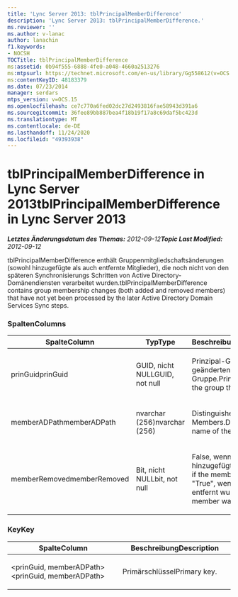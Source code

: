 ```yaml
---
title: 'Lync Server 2013: tblPrincipalMemberDifference'
description: 'Lync Server 2013: tblPrincipalMemberDifference.'
ms.reviewer: ''
ms.author: v-lanac
author: lanachin
f1.keywords:
- NOCSH
TOCTitle: tblPrincipalMemberDifference
ms:assetid: 0b94f555-6888-4fe0-a048-4660a2513276
ms:mtpsurl: https://technet.microsoft.com/en-us/library/Gg558612(v=OCS.15)
ms:contentKeyID: 48183379
ms.date: 07/23/2014
manager: serdars
mtps_version: v=OCS.15
ms.openlocfilehash: ce7c770a6fed02dc27d2493816fae58943d391a6
ms.sourcegitcommit: 36fee89bb887bea4f18b19f17a8c69daf5bc423d
ms.translationtype: MT
ms.contentlocale: de-DE
ms.lasthandoff: 11/24/2020
ms.locfileid: "49393938"
---
```

# <a name="tblprincipalmemberdifference-in-lync-server-2013"></a><span data-ttu-id="b0dbc-103">tblPrincipalMemberDifference in Lync Server 2013</span><span class="sxs-lookup"><span data-stu-id="b0dbc-103">tblPrincipalMemberDifference in Lync Server 2013</span></span>

<div data-xmlns="http://www.w3.org/1999/xhtml">

<div class="topic" data-xmlns="http://www.w3.org/1999/xhtml" data-msxsl="urn:schemas-microsoft-com:xslt" data-cs="https://msdn.microsoft.com/">

<div data-asp="https://msdn2.microsoft.com/asp">



</div>

<div id="mainSection">

<div id="mainBody"><span data-ttu-id="b0dbc-104">

<span> </span></span><span class="sxs-lookup"><span data-stu-id="b0dbc-104">

<span> </span></span></span>

<span data-ttu-id="b0dbc-105">_**Letztes Änderungsdatum des Themas:** 2012-09-12_</span><span class="sxs-lookup"><span data-stu-id="b0dbc-105">_**Topic Last Modified:** 2012-09-12_</span></span>

<span data-ttu-id="b0dbc-106">tblPrincipalMemberDifference enthält Gruppenmitgliedschaftsänderungen (sowohl hinzugefügte als auch entfernte Mitglieder), die noch nicht von den späteren Synchronisierungs Schritten von Active Directory-Domänendiensten verarbeitet wurden.</span><span class="sxs-lookup"><span data-stu-id="b0dbc-106">tblPrincipalMemberDifference contains group membership changes (both added and removed members) that have not yet been processed by the later Active Directory Domain Services Sync steps.</span></span>

### <a name="columns"></a><span data-ttu-id="b0dbc-107">Spalten</span><span class="sxs-lookup"><span data-stu-id="b0dbc-107">Columns</span></span>

<table>
<colgroup>
<col style="width: 33%" />
<col style="width: 33%" />
<col style="width: 33%" />
</colgroup>
<thead>
<tr class="header">
<th><span data-ttu-id="b0dbc-108">Spalte</span><span class="sxs-lookup"><span data-stu-id="b0dbc-108">Column</span></span></th>
<th><span data-ttu-id="b0dbc-109">Typ</span><span class="sxs-lookup"><span data-stu-id="b0dbc-109">Type</span></span></th>
<th><span data-ttu-id="b0dbc-110">Beschreibung</span><span class="sxs-lookup"><span data-stu-id="b0dbc-110">Description</span></span></th>
</tr>
</thead>
<tbody>
<tr class="odd">
<td><p><span data-ttu-id="b0dbc-111">prinGuid</span><span class="sxs-lookup"><span data-stu-id="b0dbc-111">prinGuid</span></span></p></td>
<td><p><span data-ttu-id="b0dbc-112">GUID, nicht NULL</span><span class="sxs-lookup"><span data-stu-id="b0dbc-112">GUID, not null</span></span></p></td>
<td><p><span data-ttu-id="b0dbc-113">Prinzipal-GUID der geänderten Gruppe.</span><span class="sxs-lookup"><span data-stu-id="b0dbc-113">Principal GUID of the group that changed.</span></span></p></td>
</tr>
<tr class="even">
<td><p><span data-ttu-id="b0dbc-114">memberADPath</span><span class="sxs-lookup"><span data-stu-id="b0dbc-114">memberADPath</span></span></p></td>
<td><p><span data-ttu-id="b0dbc-115">nvarchar (256)</span><span class="sxs-lookup"><span data-stu-id="b0dbc-115">nvarchar (256)</span></span></p></td>
<td><p><span data-ttu-id="b0dbc-116">Distinguished Name des Members.</span><span class="sxs-lookup"><span data-stu-id="b0dbc-116">Distinguished name of the member.</span></span></p></td>
</tr>
<tr class="odd">
<td><p><span data-ttu-id="b0dbc-117">memberRemoved</span><span class="sxs-lookup"><span data-stu-id="b0dbc-117">memberRemoved</span></span></p></td>
<td><p><span data-ttu-id="b0dbc-118">Bit, nicht NULL</span><span class="sxs-lookup"><span data-stu-id="b0dbc-118">bit, not null</span></span></p></td>
<td><p><span data-ttu-id="b0dbc-119">False, wenn das Mitglied hinzugefügt wurde.</span><span class="sxs-lookup"><span data-stu-id="b0dbc-119">False if the member was added.</span></span> <span data-ttu-id="b0dbc-120">"True", wenn das Element entfernt wurde.</span><span class="sxs-lookup"><span data-stu-id="b0dbc-120">True if the member was removed.</span></span></p></td>
</tr>
</tbody>
</table>


### <a name="key"></a><span data-ttu-id="b0dbc-121">Key</span><span class="sxs-lookup"><span data-stu-id="b0dbc-121">Key</span></span>

<table>
<colgroup>
<col style="width: 50%" />
<col style="width: 50%" />
</colgroup>
<thead>
<tr class="header">
<th><span data-ttu-id="b0dbc-122">Spalte</span><span class="sxs-lookup"><span data-stu-id="b0dbc-122">Column</span></span></th>
<th><span data-ttu-id="b0dbc-123">Beschreibung</span><span class="sxs-lookup"><span data-stu-id="b0dbc-123">Description</span></span></th>
</tr>
</thead>
<tbody>
<tr class="odd">
<td><p><span data-ttu-id="b0dbc-124">&lt;prinGuid, memberADPath&gt;</span><span class="sxs-lookup"><span data-stu-id="b0dbc-124">&lt;prinGuid, memberADPath&gt;</span></span></p></td>
<td><p><span data-ttu-id="b0dbc-125">Primärschlüssel</span><span class="sxs-lookup"><span data-stu-id="b0dbc-125">Primary key.</span></span></p></td>
</tr>
</tbody>
</table><span data-ttu-id="b0dbc-126">


</div>

<span> </span>

</div>

</div>

</span><span class="sxs-lookup"><span data-stu-id="b0dbc-126">


</div>

<span> </span>

</div>

</div>

</span></span></div>

